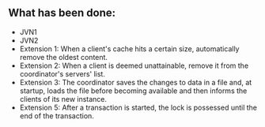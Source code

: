 ## What has been done:
- JVN1
- JVN2
- Extension 1: When a client's cache hits a certain size, automatically remove the oldest content.
- Extension 2: When a client is deemed unattainable, remove it from the coordinator's servers' list.
- Extension 3: The coordinator saves the changes to data in a file and, at startup, loads the file before becoming 
available and then informs the clients of its new instance.
- Extension 5: After a transaction is started, the lock is possessed until the end of the transaction.
